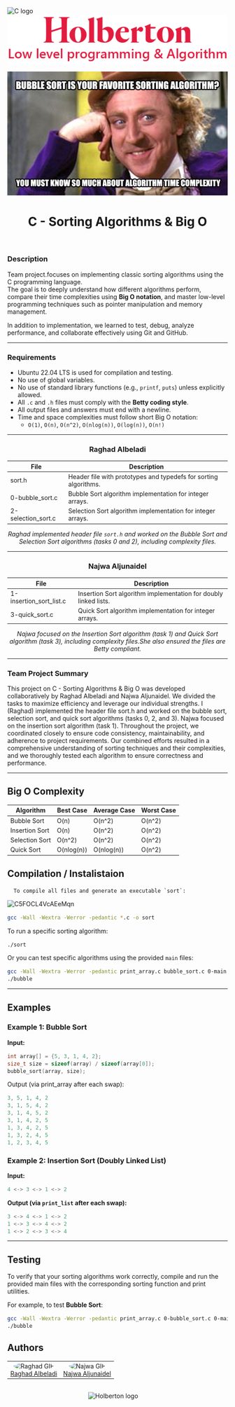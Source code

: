   <img src="https://cdn.jsdelivr.net/gh/devicons/devicon/icons/c/c-original.svg" alt="C logo" width="60" height="60"/>
  &nbsp;&nbsp;
 

<div align=center>  
    <img  
    style="text-align:center"  
    src="https://raw.githubusercontent.com/coding-max/hbtn_config/main/assets/head_low-level.png"  
    alt="Holberton School"/>  

![Willy Wonk](https://raw.githubusercontent.com/RaghadAlbeladi1/holbertonschool-sorting_algorithms/main/willy-wonk.png)  
<h1 align="center">C - Sorting Algorithms & Big O</h1>
<br> 
</div>


### Description
Team project.focuses on implementing classic sorting algorithms using the C programming language.  
The goal is to deeply understand how different algorithms perform, compare their time complexities using **Big O notation**, and master low-level programming techniques such as pointer manipulation and memory management.

In addition to implementation, we learned to test, debug, analyze performance, and collaborate effectively using Git and GitHub.

--- 

### Requirements
- Ubuntu 22.04 LTS is used for compilation and testing.
- No use of global variables.
- No use of standard library functions (e.g., `printf`, `puts`) unless explicitly allowed.
- All `.c` and `.h` files must comply with the **Betty coding style**.
- All output files and answers must end with a newline.
- Time and space complexities must follow short Big O notation:
  - `O(1)`, `O(n)`, `O(n^2)`, `O(nlog(n))`, `O(log(n))`, `O(n!)`

--- 
<div align="center">

### Raghad Albeladi

| File               | Description                                                                 |
|--------------------|-----------------------------------------------------------------------------|
| sort.h             | Header file with prototypes and typedefs for sorting algorithms.           |
| 0-bubble_sort.c    | Bubble Sort algorithm implementation for integer arrays.                   |
| 2-selection_sort.c | Selection Sort algorithm implementation for integer arrays.                |

*Raghad implemented header file `sort.h` and worked on the Bubble Sort and Selection Sort algorithms (tasks 0 and 2), including complexity files.*

---

### Najwa Aljunaidel

| File                     | Description                                                                      |
|--------------------------|----------------------------------------------------------------------------------|
| 1-insertion_sort_list.c  | Insertion Sort algorithm implementation for doubly linked lists.                |
| 3-quick_sort.c           | Quick Sort algorithm implementation for integer arrays.                         |

*Najwa focused on the Insertion Sort algorithm (task 1) and Quick Sort algorithm (task 3), including complexity files.She also ensured the files are Betty compliant.*

</div>

</div>


---

### Team Project Summary

This project on C - Sorting Algorithms & Big O was developed collaboratively by Raghad Albeladi and Najwa Aljunaidel. We divided the tasks to maximize efficiency and leverage our individual strengths. I (Raghad) implemented the header file sort.h and worked on the bubble sort, selection sort, and quick sort algorithms (tasks 0, 2, and 3). Najwa focused on the insertion sort algorithm (task 1). Throughout the project, we coordinated closely to ensure code consistency, maintainability, and adherence to project requirements. Our combined efforts resulted in a comprehensive understanding of sorting techniques and their complexities, and we thoroughly tested each algorithm to ensure correctness and performance.

---
## Big O Complexity

| Algorithm        | Best Case | Average Case | Worst Case |
|------------------|-----------|--------------|-------------|
| Bubble Sort      | O(n)      | O(n^2)       | O(n^2)      |
| Insertion Sort   | O(n)      | O(n^2)       | O(n^2)      |
| Selection Sort   | O(n^2)    | O(n^2)       | O(n^2)      |
| Quick Sort       | O(nlog(n))| O(nlog(n))   | O(n^2)      |


## Compilation / Instalistaion
      To compile all files and generate an executable `sort`:
      
![C5FOCL4VcAEeMqn](https://github.com/user-attachments/assets/d8588522-f21c-41fe-b851-710b7d1a1a2f)

```bash
gcc -Wall -Wextra -Werror -pedantic *.c -o sort
```

To run a specific sorting algorithm:

```bash
./sort
```

Or you can test specific algorithms using the provided `main` files:

```bash
gcc -Wall -Wextra -Werror -pedantic print_array.c bubble_sort.c 0-main.c -o bubble
./bubble
```

---
## Examples

### Example 1: Bubble Sort

**Input:**

```c
int array[] = {5, 3, 1, 4, 2};
size_t size = sizeof(array) / sizeof(array[0]);
bubble_sort(array, size);
```
Output (via print_array after each swap):
```c
3, 5, 1, 4, 2
3, 1, 5, 4, 2
3, 1, 4, 5, 2
3, 1, 4, 2, 5
1, 3, 4, 2, 5
1, 3, 2, 4, 5
1, 2, 3, 4, 5
```
### Example 2: Insertion Sort (Doubly Linked List)
**Input:**
```c
4 <-> 3 <-> 1 <-> 2
```

**Output (via `print_list` after each swap):**
```c
3 <-> 4 <-> 1 <-> 2
1 <-> 3 <-> 4 <-> 2
1 <-> 2 <-> 3 <-> 4
```





---
## Testing
To verify that your sorting algorithms work correctly, compile and run the provided main files with the corresponding sorting function and print utilities.

For example, to test **Bubble Sort**:

```bash
gcc -Wall -Wextra -Werror -pedantic print_array.c 0-bubble_sort.c 0-main.c -o bubble
./bubble
```


## Authors


<table align="center">
  <tr>
    <td align="center">
      <img src="https://media1.giphy.com/media/v1.Y2lkPTc5MGI3NjExd25mdmozcjhzbzRhc3BnNGg3bDdpOTg3Z3Jla3gwdHZuaXM4bWhzdiZlcD12MV9pbnRlcm5hbF9naWZfYnlfaWQmY3Q9cw/otuYfiaJeYSM05ECs5/giphy.gif" width="100" height="100" style="border-radius: 50%;" alt="Raghad GIF" /><br />
      <a href="https://github.com/RaghadAlbeladi1">Raghad Albeladi</a>
    </td>
    <td align="center">
      <img src="https://media1.giphy.com/media/v1.Y2lkPTc5MGI3NjExd25mdmozcjhzbzRhc3BnNGg3bDdpOTg3Z3Jla3gwdHZuaXM4bWhzdiZlcD12MV9pbnRlcm5hbF9naWZfYnlfaWQmY3Q9cw/otuYfiaJeYSM05ECs5/giphy.gif" width="100" height="100" style="border-radius: 50%;" alt="Najwa GIF" /><br />
      <a href="https://github.com/NajwaAljunaidel">Najwa Aljunaidel</a>
    </td>
  </tr>
</table> 
<div align="center" style="margin-top: 30px;">
  <img src="https://github.com/user-attachments/assets/5f8d33ce-fed8-438a-935c-a9916afef26e" alt="Holberton logo" width="150" height="75" style="margin-right: 20px;" />
  <img src="https://upload.wikimedia.org/wikipedia/commons/thumb/e/e2/Tuwaiq_Academy_Logo.svg/2560px-Tuwaiq_Academy_Logo.svg.png />
</div>




